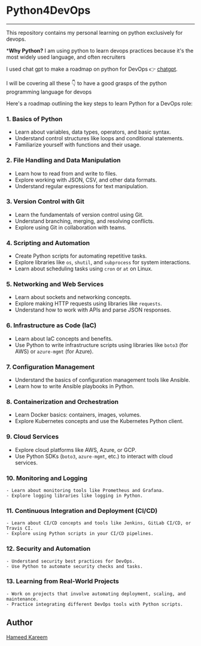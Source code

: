 # Python4DevOps
---

This repository contains my personal learning on python exclusively for devops. 

***Why Python?** I am using python to learn devops practices because it's the most widely used   language, and often recruiters 

I used chat gpt to make a roadmap on python for DevOps 👉 [chatgpt](https://www.chat.openai.com). 

I will be covering all these 👇 to have a good grasps of the python programming language for devops 

 Here's a roadmap outlining the key steps to learn Python for a DevOps role:

### 1. Basics of Python
   - Learn about variables, data types, operators, and basic syntax.
   - Understand control structures like loops and conditional statements.
   - Familiarize yourself with functions and their usage.

### 2. File Handling and Data Manipulation
   - Learn how to read from and write to files.
   - Explore working with JSON, CSV, and other data formats.
   - Understand regular expressions for text manipulation.

### 3. Version Control with Git
   - Learn the fundamentals of version control using Git.
   - Understand branching, merging, and resolving conflicts.
   - Explore using Git in collaboration with teams.

### 4. Scripting and Automation
   - Create Python scripts for automating repetitive tasks.
   - Explore libraries like `os`, `shutil`, and `subprocess` for system interactions.
   - Learn about scheduling tasks using `cron` or `at` on Linux.

### 5. Networking and Web Services
   - Learn about sockets and networking concepts.
   - Explore making HTTP requests using libraries like `requests`.
   - Understand how to work with APIs and parse JSON responses.

### 6. Infrastructure as Code (IaC)
   - Learn about IaC concepts and benefits.
   - Use Python to write infrastructure scripts using libraries like `boto3` (for AWS) or `azure-mgmt` (for Azure).

### 7. Configuration Management
   - Understand the basics of configuration management tools like Ansible.
   - Learn how to write Ansible playbooks in Python.

### 8. Containerization and Orchestration
   - Learn Docker basics: containers, images, volumes.
   - Explore Kubernetes concepts and use the Kubernetes Python client.

### 9. Cloud Services
   - Explore cloud platforms like AWS, Azure, or GCP.
   - Use Python SDKs (`boto3`, `azure-mgmt`, etc.) to interact with cloud services.

### 10. Monitoring and Logging
    - Learn about monitoring tools like Prometheus and Grafana.
    - Explore logging libraries like logging in Python.

### 11. Continuous Integration and Deployment (CI/CD)
    - Learn about CI/CD concepts and tools like Jenkins, GitLab CI/CD, or Travis CI.
    - Explore using Python scripts in your CI/CD pipelines.

### 12. Security and Automation
    - Understand security best practices for DevOps.
    - Use Python to automate security checks and tasks.

### 13. Learning from Real-World Projects
    - Work on projects that involve automating deployment, scaling, and maintenance.
    - Practice integrating different DevOps tools with Python scripts.


## Author 
[Hameed Kareem](https://github.com/maxton4life)